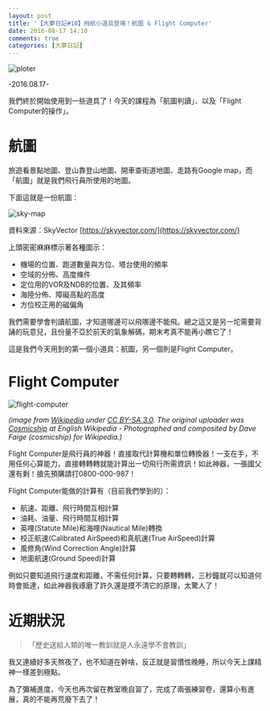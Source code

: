 ```yaml
---
layout: post
title: '【大夢日記#10】飛航小道具登場！航圖 & Flight Computer'
date: 2016-08-17 14:10
comments: true
categories: [大夢日記]
---
```

![ploter](http://imgur.com/TeflR9p.jpg)

-2016.08.17-

我們終於開始使用到一些道具了！今天的課程為「航圖判讀」、以及「Flight Computer的操作」。

# 航圖

旅遊看景點地圖、登山靠登山地圖、開車查街道地圖、走路有Google map，而「航圖」就是我們飛行員所使用的地圖。

下面這就是一份航圖：

![sky-map](http://imgur.com/YRoHdn1.jpg)

資料來源：SkyVector [https://skyvector.com/](https://skyvector.com/)

上頭密密麻麻標示著各種圖示：

- 機場的位置、跑道數量與方位、塔台使用的頻率
- 空域的分佈、高度條件
- 定位用的VOR及NDB的位置、及其頻率
- 海陸分佈、障礙高點的高度
- 方位校正用的磁偏角

我們需要學會判讀航圖，才知道哪邊可以飛哪邊不能飛。總之這又是另一坨需要背誦的玩意兒，且份量不亞於前天的氣象解碼，期末考真不能再小瞧它了！

這是我們今天用到的第一個小道具：航圖，另一個則是Flight Computer。

# Flight Computer

![flight-computer](https://upload.wikimedia.org/wikipedia/commons/c/c4/StudentE6BFlightComputer.jpg)

*(image from [Wikipedia](https://en.wikipedia.org/wiki/E6B#/media/File:StudentE6BFlightComputer.jpg) under [CC BY-SA 3.0](https://creativecommons.org/licenses/by-sa/3.0/). The original uploader was [Cosmicship](https://en.wikipedia.org/wiki/User:Cosmicship) at English Wikipedia - Photographed and composited by Dave Faige (cosmicship) for Wikipedia.)*

Flight Computer是飛行員的神器！直接取代計算機和單位轉換器！一支在手，不用任何心算能力，直接轉轉轉就能計算出一切飛行所需資訊！如此神器，一張國父還有剩！搶先預購請打0800-000-987！

Flight Computer能做的計算有（目前我們學到的）：

- 航速、距離、飛行時間互相計算
- 油耗、油量、飛行時間互相計算
- 英哩(Statute Mile)和海哩(Nautical Mile)轉換
- 校正航速(Calibrated AirSpeed)和真航速(True AirSpeed)計算
- 風修角(Wind Correction Angle)計算
- 地面航速(Ground Speed)計算

例如只要知道飛行速度和距離，不需任何計算，只要轉轉轉，三秒鐘就可以知道何時會抵達，如此神器我琢磨了許久還是摸不清它的原理，太驚人了！

# 近期狀況

>「歷史送給人類的唯一教訓就是人永遠學不會教訓」

我又連續好多天熬夜了，也不知道在幹啥，反正就是習慣性晚睡，所以今天上課精神一樣差到極點。

為了彌補進度，今天也再次留在教室晚自習了，完成了兩張練習卷，還算小有進展，真的不能再荒廢下去了！
